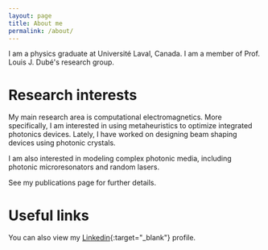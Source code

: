 ```yaml
---
layout: page
title: About me
permalink: /about/
---
```


I am a physics graduate at Universit&eacute; Laval, Canada. I am a member of Prof. Louis J. Dub&eacute;'s research group.

Research interests
====================

My main research area is computational electromagnetics. More specifically, I am interested in using metaheuristics to optimize integrated photonics devices. Lately, I have worked on designing beam shaping devices using photonic crystals.

I am also interested in modeling complex photonic media, including photonic microresonators and random lasers.

See my publications page for further details.

Useful links
====================

You can also view my [Linkedin](http://ca.linkedin.com/in/degagnon/){:target="_blank"} profile.
